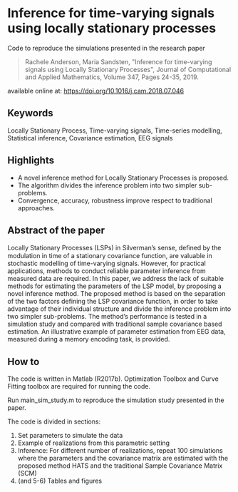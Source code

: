 
Inference for time-varying signals using locally stationary processes
=====================================================================

Code to reproduce the simulations presented in the research paper

> Rachele Anderson, Maria Sandsten, "Inference for time-varying signals using Locally Stationary Processes", Journal of Computational and Applied Mathematics, Volume 347, Pages 24-35, 2019.

available online at: https://doi.org/10.1016/j.cam.2018.07.046

Keywords
--------
Locally Stationary Process, Time-varying signals, Time-series modelling, Statistical inference, Covariance estimation, EEG signals

Highlights
----------
- A novel inference method for Locally Stationary Processes is proposed.
- The algorithm divides the inference problem into two simpler sub-problems. 
- Convergence, accuracy, robustness improve respect to traditional approaches.

Abstract of the paper
----------------------
Locally Stationary Processes (LSPs) in Silverman’s sense, deﬁned by the modulation in time of a stationary covariance function, are valuable in stochastic modelling of time-varying signals. However, for practical applications, methods to conduct reliable parameter inference from measured data are required. In this paper, we address the lack of suitable methods for estimating the parameters of the LSP model, by proposing a novel inference method. The proposed method is based on the separation of the two factors defining the LSP covariance function, in order to take advantage of their individual structure and divide the inference problem into two simpler sub-problems. The method’s performance is tested in a simulation study and compared with traditional sample covariance based estimation. An illustrative example of parameter estimation from EEG data, measured during a memory encoding task, is provided.

How to
------
The code is written in Matlab (R2017b). Optimization Toolbox and Curve Fitting toolbox are required for running the code.

Run main_sim_study.m to reproduce the simulation study presented in the paper.

The code is divided in sections:

1. Set parameters to simulate the data
2. Example of realizations from this parametric setting
3. Inference: For different number of realizations, repeat 100 simulations where the parameters and the covariance matrix are estimated with the proposed method HATS and the traditional Sample Covariance Matrix (SCM)
4. (and 5-6) Tables and figures 



